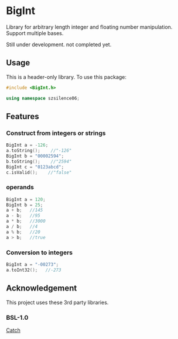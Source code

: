 # BigInt
Library for arbitrary length integer and floating number manipulation. Support multiple bases. 

Still under development. not completed yet.

## Usage

This is a header-only library. To use this package:
```C++
#include <BigInt.h>

using namespace szsilence06;
```

## Features

### Construct from integers or strings

```C++
BigInt a = -126;
a.toString();    //"-126"
BigInt b = "00002594";
b.toString();    //"2594"
BigInt c = "0123abcd";
c.isValid();    //"false"
```

### operands

```C++
BigInt a = 120;
BigInt b = 25;
a + b;   //145
a - b;   //95
a * b;   //3000
a / b;   //4
a % b;   //20
a > b;   //true
```

### Conversion to integers

```C++
BigInt a = "-00273";
a.toInt32();   //-273
```

## Acknowledgement

This project uses these 3rd party libraries.

### BSL-1.0

<a href="https://github.com/philsquared/Catch">Catch</a>


